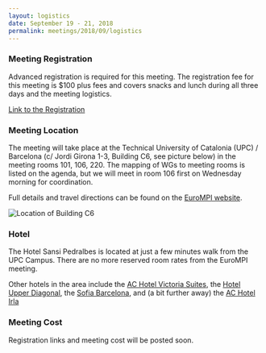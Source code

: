 ```yaml
---
layout: logistics
date: September 19 - 21, 2018
permalink: meetings/2018/09/logistics
---
```


### Meeting Registration

Advanced registration is required for this meeting. The registration fee for this meeting is $100 plus fees and covers snacks and lunch during all three days and the meeting logistics. 

[Link to the Registration](https://www.eventbrite.com/e/mpi-forum-barcelona-tickets-50071204320)

### Meeting Location

The meeting will take place at the Technical University of Catalonia (UPC) / Barcelona (c/ Jordi Girona 1-3, Building C6, see picture below) in the meeting rooms 101, 106, 220. The mapping of WGs to meeting rooms is listed on the agenda, but we will meet in room 106 first on Wednesday morning for coordination.

Full details and travel directions can be found on the [EuroMPI website](https://eurompi2018.bsc.es/travel).

![Location of Building C6](https://github.com/mpi-forum/mpi-forum.github.io/blob/master/meetings/2018/09/upc.png "Location of Building C6")

### Hotel

The Hotel Sansi Pedralbes is located at just a few minutes walk from the UPC Campus. There are no
more reserved room rates from the EuroMPI meeting.

Other hotels in the area include the [AC Hotel Victoria Suites](https://www.marriott.com/hotels/travel/bcnsu-ac-hotel-victoria-suites/), the [Hotel Upper Diagonal](https://www.hotel-upperdiagonal.com/), the [Sofia Barcelona](https://sofiabarcelona.com/), and (a bit further away) the [AC Hotel Irla](https://www.marriott.com/hotels/travel/bcnir-ac-hotel-irla/)


### Meeting Cost

Registration links and meeting cost will be posted soon.
